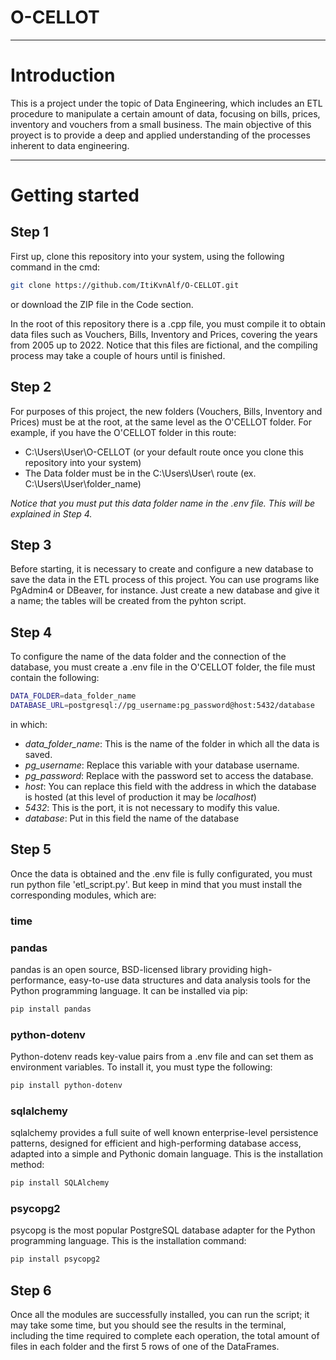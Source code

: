 # O-CELLOT
---

# Introduction

This is a project under the topic of Data Engineering, which includes an ETL procedure to manipulate a certain amount of data, focusing on bills, prices, inventory and vouchers from a small business. The main objective of this proyect is to provide a deep and applied understanding of the processes inherent to data engineering.

---

# Getting started

## Step 1

First up, clone this repository into your system, using the following command in the cmd:

```bash
git clone https://github.com/ItiKvnAlf/O-CELLOT.git
```

or download the ZIP file in the Code section.

In the root of this repository there is a .cpp file, you must compile it to obtain data files such as Vouchers, Bills, Inventory and Prices, covering the years from 2005 up to 2022. Notice that this files are fictional, and the compiling process may take a couple of hours until is finished.

## Step 2

For purposes of this project, the new folders (Vouchers, Bills, Inventory and Prices) must be at the root, at the same level as the O'CELLOT folder. For example, if you have the O'CELLOT folder in this route:

- C:\Users\User\O-CELLOT (or your default route once you clone this repository into your system)
- The Data folder must be in the C:\Users\User\ route (ex. C:\Users\User\folder_name)

*Notice that you must put this data folder name in the .env file. This will be explained in Step 4.*

## Step 3

Before starting, it is necessary to create and configure a new database to save the data in the ETL process of this project. You can use programs like PgAdmin4 or DBeaver, for instance. Just create a new database and give it a name; the tables will be created from the pyhton script.

## Step 4

To configure the name of the data folder and the connection of the database, you must create a .env file in the O'CELLOT folder, the file must contain the following:

```bash
DATA_FOLDER=data_folder_name
DATABASE_URL=postgresql://pg_username:pg_password@host:5432/database
```

in which:

- *data_folder_name*: This is the name of the folder in which all the data is saved.
- *pg_username*: Replace this variable with your database username.
- *pg_password*: Replace with the password set to access the database.
- *host*: You can replace this field with the address in which the database is hosted (at this level of production it may be *localhost*)
- *5432*: This is the port, it is not necessary to modify this value.
- *database*: Put in this field the name of the database

## Step 5

Once the data is obtained and the .env file is fully configurated, you must run python file 'etl_script.py'. But keep in mind that you must install the corresponding modules, which are:

### time
### pandas
pandas is an open source, BSD-licensed library providing high-performance, easy-to-use data structures and data analysis tools for the Python programming language. It can be installed via pip:

```bash
pip install pandas
```

### python-dotenv
Python-dotenv reads key-value pairs from a .env file and can set them as environment variables. To install it, you must type the following:

```bash
pip install python-dotenv
```

### sqlalchemy
sqlalchemy provides a full suite of well known enterprise-level persistence patterns, designed for efficient and high-performing database access, adapted into a simple and Pythonic domain language. This is the installation method:

```bash
pip install SQLAlchemy
```

### psycopg2
psycopg is the most popular PostgreSQL database adapter for the Python programming language. This is the installation command:

```bash
pip install psycopg2
```

## Step 6

Once all the modules are successfully installed, you can run the script; it may take some time, but you should see the results in the terminal, including the time required to complete each operation, the total amount of files in each folder and the first 5 rows of one of the DataFrames.
